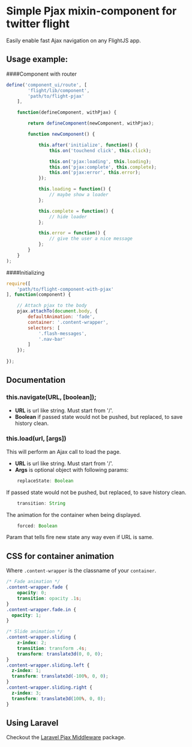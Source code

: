 # Simple Pjax mixin-component for twitter flight

Easily enable fast Ajax navigation on any FlightJS app.

## Usage example:

####Component with router

```js
define('component_ui/route', [
        'flight/lib/component',
        'path/to/flight-pjax'
    ],

    function(defineComponent, withPjax) {

        return defineComponent(newComponent, withPjax);

        function newComponent() {

            this.after('initialize', function() {
                this.on('touchend click', this.click);

                this.on('pjax:loading', this.loading);
                this.on('pjax:complete', this.complete);
                this.on('pjax:error', this.error);
            });

            this.loading = function() {
                // maybe show a loader
            };

            this.complete = function() {
                // hide loader
            };

            this.error = function() {
                // give the user a nice message
            };
        }
    }
);
```
####Initializing

```js
require([
    'path/to/flight-component-with-pjax'
], function(component) {

    // Attach pjax to the body
    pjax.attachTo(document.body, {
        defaultAnimation: 'fade',
        container: '.content-wrapper',
        selectors: [
            '.flash-messages',
            '.nav-bar'
        ]
    });
    
});
```

## Documentation

### this.navigate(URL, [boolean]);

- **URL** is url like string. Must start from '/'.
- **Boolean** if passed state would not be pushed, but replaced, to save history clean.

### this.load(url, [args])

This will perform an Ajax call to load the page.

- **URL** is url like string. Must start from '/'.
- **Args** is optional object with following params:

```js
    replaceState: Boolean
```
If passed state would not be pushed, but replaced, to save history clean.

```js
    transition: String
```
The animation for the container when being displayed.

```js
    forced: Boolean
```
Param that tells fire new state any way even if URL is same.


## CSS for container animation

Where `.content-wrapper` is the classname of your `container`.

```css
/* Fade animation */
.content-wrapper.fade {
    opacity: 0;
    transition: opacity .1s;
}
.content-wrapper.fade.in {
  opacity: 1;
}

/* Slide animation */
.content-wrapper.sliding {
    z-index: 2;
    transition: transform .4s;
    transform: translate3d(0, 0, 0);
}
.content-wrapper.sliding.left {
  z-index: 1;
  transform: translate3d(-100%, 0, 0);
}
.content-wrapper.sliding.right {
  z-index: 3;
  transform: translate3d(100%, 0, 0);
}
```

## Using Laravel

Checkout the [Laravel Pjax Middleware](https://packagist.org/packages/torann/laravel-pjax-middleware) package.